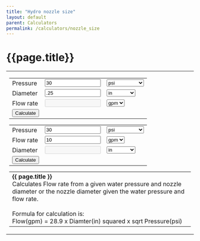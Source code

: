 ```yaml
---
title: "Hydro nozzle size"
layout: default
parent: Calculators
permalink: /calculators/nozzle_size
---
```

# {{page.title}}
<script src="{{ base.url | prepend: site.url }}/assets/js/nozzle_size.js"></script>

<table width="100%" cellpadding="4" cellspacing="0" border="0" align="center">
<tr>
<td>
<form  action="">
<table align="center">
  <tr>
    <td>Pressure</td>
	  <td><input type="text" name="pressure"  onchange="nozzleDischarge( this.form )" style="width:150px" value="30" maxlength="10" size="10" />	</td>
    <td>
       <select name="pressureUnits" onchange="nozzleDischarge( this.form )">
       <option value="1" selected="selected">psi</option>
       <option value=".433528">ft of water</option>
       <option value="1.422336">m of water</option>
       <option value="14.503773773">bars</option>
       <option value=".145038">kPa</option>
       <option value="14.695949">atm</option>
       <option value=".491154">in of Mercury</option>
       </select>
    </td>  
  </tr>
  <tr>
    <td>Diameter</td>
    <td><input type="text" name="diameter"  onchange="nozzleDischarge( this.form )" style="width:150px" value=".25" size="10" maxlength="10" />	</td>
    <td>
      <select name="diameterUnits" onchange="nozzleDischarge( this.form )">
      <option value="1" selected="selected">in</option>
      <option value="128">128ths in</option>
      <option value="64">64ths in</option>
      <option value="32">32nds in</option>
      <option value="16">16ths in</option>
      <option value="8">8ths in</option>
      <option value="25.4">mm</option>
      <option value="2.54">cm</option>
      </select>
    </td>
  </tr>
  <tr>
    <td>Flow rate</td>
      <td><input type="text" name="flowRate" style="width:150px" value="" size="10" maxlength="10" disabled="disabled" />	</td>
    <td>
       <select name="flowRateUnits" onchange="nozzleDischarge( this.form )">
       <option value="1" selected="selected">gpm</option>
       <option value="15.850323074">lps</option>
       <option value="448.8311688">cfs</option>
       <option value=".264172051">lpm</option>
       </select>
    </td>
  </tr>
  <tr>
    <td><input type="button" onclick="nozzleDischarge( this.form )" value="Calculate"/></td>
    <td></td>
    <td></td>
  </tr>
</table>
</form>
<form  action="">
<table align="center">
  <tr>
    <td>Pressure</td>
	  <td><input type="text" name="pressure"  onchange="nozzleDischarge( this.form )" style="width:150px" value="30" maxlength="10" size="10" />	</td>
    <td>
       <select name="pressureUnits" onchange="nozzleDischarge( this.form )">
       <option value="1" selected="selected">psi</option>
       <option value=".433528">ft of water</option>
       <option value="1.422336">m of water</option>
       <option value="14.503773773">bars</option>
       <option value=".145038">kPa</option>
       <option value="14.695949">atm</option>
       <option value=".491154">in of Mercury</option>
       </select>
    </td>  
  </tr>
  <tr>
    <td>Flow rate</td>
      <td><input type="text" name="flow" onchange="nozzleDiameter( this.form )" style="width:150px" value="10" size="10" maxlength="10" />	</td>
    <td>
       <select name="flowUnits" onchange="nozzleDiameter( this.form )">
       <option value="1" selected="selected">gpm</option>
       <option value="15.850323074">lps</option>
       <option value="448.8311688">cfs</option>
       <option value=".264172051">lpm</option>
       </select>
    </td>
  </tr>
  <tr>
    <td>Diameter</td>
    <td><input type="text" name="diameter" style="width:150px" value="" size="10" maxlength="10"  disabled="disabled"/>	</td>
    <td>
      <select name="diameterUnits" onchange="nozzleDiameter( this.form )">
      <option value="1" selected="selected">in</option>
      <option value="128">128ths in</option>
      <option value="64">64ths in</option>
      <option value="32">32nds in</option>
      <option value="16">16ths in</option>
      <option value="8">8ths in</option>
      <option value="25.4">mm</option>
      <option value="2.54">cm</option>
      </select>
    </td>
  </tr>
  <tr>
    <td><input type="button" onclick="nozzleDiameter( this.form )" value="Calculate"/></td>
    <td></td>
    <td></td>
  </tr>
</table>
</form>
<table align="center">
	<tr>
	  <td>
      <b>{{ page.title }}</b><br />
Calculates Flow rate from a given water pressure and nozzle diameter or the nozzle diameter given the water pressure and flow rate.<br />
<br />		  
Formula for calculation is:<br />
Flow(gpm) = 28.9 x Diamter(in) squared x sqrt Pressure(psi)<br />
	  </td>
	</tr>
</table>
</td>
</tr>
</table>
